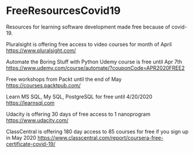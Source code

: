 # FreeResourcesCovid19
Resources for learning software development made free because of covid-19.

Pluralsight is offering free access to video courses for month of April
https://www.pluralsight.com/

Automate the Boring Stuff with Python Udemy course is free until Apr 7th
https://www.udemy.com/course/automate/?couponCode=APR2020FREE2

Free workshops from Packt until the end of May
https://courses.packtpub.com/

Learn MS SQL, My SQL, PostgreSQL for free until 4/20/2020
https://learnsql.com

Udacity is offering 30 days of free access to 1 nanoprogram
https://www.udacity.com/

ClassCentral is offering 180 day access to 85 courses for free if you sign up in May 2020
https://www.classcentral.com/report/coursera-free-certificate-covid-19/
